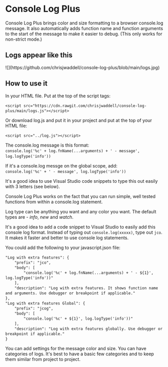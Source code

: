 # Console Log Plus

Console Log Plus brings color and size formatting to a browser console.log
message. It also automatically adds function name and function arguments to the
start of the message to make it easier to debug. (This only works for non-strict
mode.)

<h2>Logs appear like this</h2>
![](https://github.com/chrisjwaddell/console-log-plus/blob/main/logs.jpg)

## How to use it

In your HTML file. Put at the top of the script tags:

```
<script src="https://cdn.rawgit.com/chrisjwaddell/console-log-plus/main/logs.js"></script>
```

Or download log.js and put it in your project and put at the top of your HTML
file:

```
<script src="../log.js"></script>
```

The console.log message is this format: \
`console.log('%c' + log.fnName(...arguments) + ' - message', log.logType('info'))`

If it's a console.log messge on the global scope, add: \
`console.log('%c' + ' - message', log.logType('info'))`

It's a good idea to use Visual Studio code snippets to type this out easily with
3 letters (see below).

Console Log Plus works on the fact that you can run simple, well tested
functions from within a console.log statement.

Log type can be anything you want and any color you want. The default types
are - _info_, _new_ and _watch_.

It's a good idea to add a code snippet to Visual Studio to easily add this
console log format. Instead of typing out `console.log(xxxxx)`, type out `jco`.
It makes it faster and better to use console log statements.

You could add the following to your javascript.json file:

```
"Log with extra features": {
    "prefix": "jco",
	"body": [
        "console.log('%c' + log.fnName(...arguments) + ' - ${1}', log.logType('info'))"
	],
	"description": "Log with extra features. It shows function name and arguments. Use debugger or breakpoint if applicable."
},
"Log with extra features Global": {
	"prefix": "jcog",
	"body": [
        "console.log('%c' + ${1}', log.logType('info'))"
	],
	"description": "Log with extra features globally. Use debugger or breakpoint if applicable."
}
```

You can add settings for the message color and size. You can have categories of
logs. It's best to have a basic few categories and to keep them similar from
project to project.
